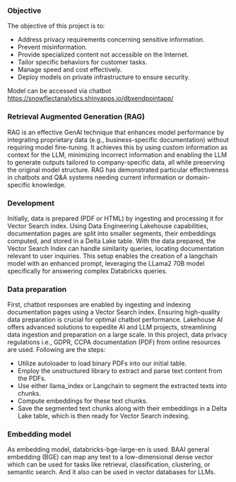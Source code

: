 ### Objective
The objective of this project is to:
- Address privacy requirements concerning sensitive information.
- Prevent misinformation.
- Provide specialized content not accessible on the Internet.
- Tailor specific behaviors for customer tasks.
- Manage speed and cost effectively.
- Deploy models on private infrastructure to ensure security.

Model can be accessed via chatbot https://snowflectanalytics.shinyapps.io/dbxendpointapp/

### Retrieval Augmented Generation (RAG)
RAG is an effective GenAI technique that enhances model performance by integrating proprietary data (e.g., business-specific documentation) without requiring model fine-tuning. It achieves this by using custom information as context for the LLM, minimizing incorrect information and enabling the LLM to generate outputs tailored to company-specific data, all while preserving the original model structure. RAG has demonstrated particular effectiveness in chatbots and Q&A systems needing current information or domain-specific knowledge.

### Development
Initially, data is prepared (PDF or HTML) by ingesting and processing it for Vector Search index. Using Data Engineering Lakehouse capabilities, documentation pages are split into smaller segments, their embeddings computed, and stored in a Delta Lake table. With the data prepared, the Vector Search Index can handle similarity queries, locating documentation relevant to user inquiries. This setup enables the creation of a langchain model with an enhanced prompt, leveraging the LLama2 70B model specifically for answering complex Databricks queries.

### Data preparation
First, chatbot responses are enabled by ingesting and indexing documentation pages using a Vector Search index. Ensuring high-quality data preparation is crucial for optimal chatbot performance. Lakehouse AI offers advanced solutions to expedite AI and LLM projects, streamlining data ingestion and preparation on a large scale. In this project, data privacy regulations i.e., GDPR, CCPA documentation (PDF) from online resources are used. 
Following are the steps:
- Utilize autoloader to load binary PDFs into our initial table.
- Employ the unstructured library to extract and parse text content from the PDFs.
- Use either llama_index or Langchain to segment the extracted texts into chunks.
- Compute embeddings for these text chunks.
- Save the segmented text chunks along with their embeddings in a Delta Lake table, which is then ready for Vector Search indexing.

### Embedding model
As embedding model, databricks-bge-large-en is used. BAAI general embedding (BGE) can map any text to a low-dimensional dense vector which can be used for tasks like retrieval, classification, clustering, or semantic search. And it also can be used in vector databases for LLMs.




